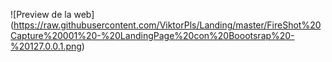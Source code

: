 ![Preview de la web]
(https://raw.githubusercontent.com/ViktorPls/Landing/master/FireShot%20Capture%20001%20-%20LandingPage%20con%20Boootsrap%20-%20127.0.0.1.png)
